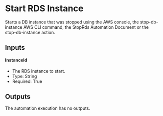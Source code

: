 # Start RDS Instance

Starts a DB instance that was stopped using the AWS console, the stop-db-instance AWS CLI command, the StopRds 
Automation Document or the stop-db-instance action.

## Inputs

#### InstanceId
  * The RDS instance to start.
  * Type: String
  * Required: True

## Outputs
The automation execution has no outputs.
